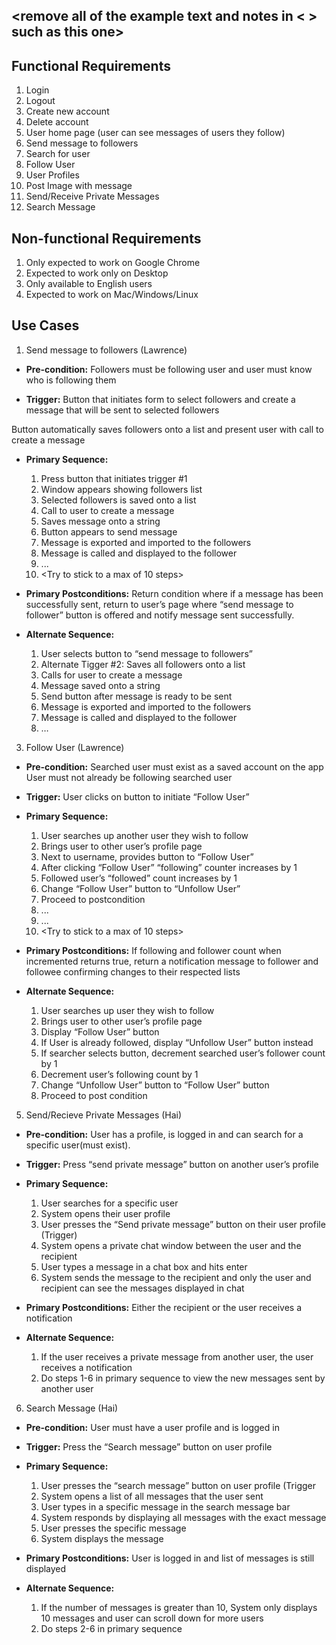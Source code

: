 ## <remove all of the example text and notes in < > such as this one>

## Functional Requirements
1. Login
2. Logout
3. Create new account
4. Delete account
5. User home page (user can see messages of users they follow)
6. Send message to followers
7. Search for user
8. Follow User
9. User Profiles
10. Post Image with message
11. Send/Receive Private Messages
12. Search Message

## Non-functional Requirements

1. Only expected to work on Google Chrome
2. Expected to work only on Desktop
3. Only available to English users
4. Expected to work on Mac/Windows/Linux

## Use Cases

1. Send message to followers (Lawrence)
- **Pre-condition:** <can be a list or short description> 
Followers must be following user and user must know who is following them

- **Trigger:** <can be a list or short description> 
Button that initiates form to select followers and create a message that will be sent to selected followers

Button automatically saves followers onto a list and present user with call to create a message

- **Primary Sequence:**
  
  1. Press button that initiates trigger #1
  2. Window appears showing followers list
  3. Selected followers is saved onto a list 
  4. Call to user to create a message
  5. Saves message onto a string
  6. Button appears to send message
  7. Message is exported and imported to the followers
  8. Message is called and displayed to the follower
  9. ...
  10. <Try to stick to a max of 10 steps>

- **Primary Postconditions:** 
Return condition where if a message has been successfully sent, return to user’s page where “send message to follower” button is offered and notify message sent successfully.


- **Alternate Sequence:** <you can have more than one alternate sequence to describe multiple issues that may arise>
  
  1. User selects button to “send message to followers”
  2. Alternate Tigger #2: Saves all followers onto a list
  3. Calls for user to create a message
  4. Message saved onto a string
  5. Send button after message is ready to be sent
  6. Message is exported and imported to the followers
  7. Message is called and displayed to the follower
  8. … 

3. Follow User (Lawrence)
- **Pre-condition:** <can be a list or short description> 
Searched user must exist as a saved account on the app
User must not already be following searched user

- **Trigger:** <can be a list or short description> 
User clicks on button to initiate “Follow User”

- **Primary Sequence:**
  
  1. User searches up another user they wish to follow
  2. Brings user to other user’s profile page
  3. Next to username, provides button to “Follow User”
  4. After clicking “Follow User” “following” counter increases by 1
  5. Followed user’s “followed” count increases by 1
  6. Change “Follow User” button to “Unfollow User”
  7. Proceed to postcondition
  8. ...
  9. ...
  10. <Try to stick to a max of 10 steps>

- **Primary Postconditions:** <can be a list or short description> 
If following and follower count when incremented returns true, return a notification message to follower and followee confirming changes to their respected lists

- **Alternate Sequence:** <you can have more than one alternate sequence to describe multiple issues that may arise>
  
  1. User searches up user they wish to follow
  2. Brings user to other user’s profile page
  3. Display “Follow User” button
  4. If User is already followed, display “Unfollow User” button instead
  5. If searcher selects button, decrement searched user’s follower count by 1
  6. Decrement user’s following count by 1
  7. Change “Unfollow User” button to “Follow User” button
  8. Proceed to post condition


5. Send/Recieve Private Messages (Hai)
- **Pre-condition:** User has a profile, is logged in and can search for a specific user(must exist).

- **Trigger:** Press “send private message” button on another user’s profile

- **Primary Sequence:**
  
  1. User searches for a specific user
  2. System opens their user profile
  3. User presses the “Send private message” button on their user profile (Trigger)
  4. System opens a private chat window between the user and the recipient 
  5. User types a message in a chat box and hits enter
  6. System sends the message to the recipient and only the user and recipient can see the messages displayed in chat

- **Primary Postconditions:** 
Either the recipient or the user receives a notification

- **Alternate Sequence:** 
  
  1. If the user receives a private message from another user, the user receives a notification
  2. Do steps 1-6 in primary sequence to view the new messages sent by another user

6. Search Message (Hai)
- **Pre-condition:**  User must have a user profile and is logged in

- **Trigger:** Press the “Search message” button on user profile

- **Primary Sequence:**
  
  1. User presses the “search message” button on user profile (Trigger
  2. System opens a list of all messages that the user sent
  3. User types in a specific message in the search message bar
  4. System responds by displaying all messages with the exact message
  5. User presses the specific message
  6. System displays the message 

- **Primary Postconditions:** 
User is logged in and list of messages is still displayed

- **Alternate Sequence:** 
  
  1. If the number of messages is greater than 10, System only displays 10 messages and user can scroll down for more users
  2. Do steps 2-6 in primary sequence